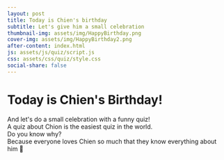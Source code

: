 ```yaml
---
layout: post
title: Today is Chien's birthday 
subtitle: Let's give him a small celebration
thumbnail-img: assets/img/HappyBirthday.png
cover-img: assets/img/HappyBirthday2.png
after-content: index.html
js: assets/js/quiz/script.js
css: assets/css/quiz/style.css
social-share: false
---
```

# Today is Chien's Birthday!

And let's do a small celebration with a funny quiz!  
A quiz about Chion is the easiest quiz in the world.  
Do you know why?  
Because everyone loves Chien so much that they know everything about him 🥰
